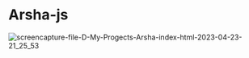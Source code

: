 # Arsha-js
![screencapture-file-D-My-Progects-Arsha-index-html-2023-04-23-21_25_53](https://user-images.githubusercontent.com/121009680/234680577-0ace6133-9b70-4386-9023-1611fe2fd68d.png)
